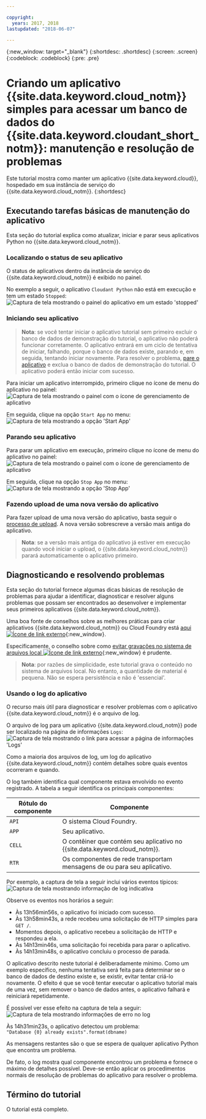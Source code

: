 ```yaml
---

copyright:
  years: 2017, 2018
lastupdated: "2018-06-07"

---
```


{:new_window: target="_blank"}
{:shortdesc: .shortdesc}
{:screen: .screen}
{:codeblock: .codeblock}
{:pre: .pre}

<!-- Acrolinx: 2017-01-11 -->

# Criando um aplicativo {{site.data.keyword.cloud_notm}} simples para acessar um banco de dados do {{site.data.keyword.cloudant_short_notm}}: manutenção e resolução de problemas

Este tutorial mostra como manter um
aplicativo {{site.data.keyword.cloud}},
hospedado em sua instância de serviço do {{site.data.keyword.cloud_notm}}.
{:shortdesc}

<div id="maintenance"></div>

## Executando tarefas básicas de manutenção do aplicativo

Esta seção do tutorial explica como atualizar,
iniciar
e parar
seus aplicativos Python no {{site.data.keyword.cloud_notm}}.

### Localizando o status de seu aplicativo

O status de aplicativos dentro da
instância de serviço do {{site.data.keyword.cloud_notm}} é exibido no painel.

No exemplo a seguir,
o aplicativo `Cloudant Python` não está em execução
e tem um estado `Stopped`:<br/>
![Captura de tela mostrando o painel do aplicativo em um estado 'stopped'](images/img0037.png)

### Iniciando seu aplicativo

>   **Nota**: se você tentar iniciar o aplicativo tutorial
    sem primeiro excluir o banco de dados de demonstração do tutorial,
o aplicativo não poderá funcionar corretamente.
    O aplicativo entrará em um ciclo de tentativa de iniciar,
falhando, porque o banco de dados existe,
parando e,
em seguida, tentando iniciar novamente.
    Para resolver o problema,
[pare o aplicativo](#stopping-your-application)
e exclua o banco de dados de demonstração do tutorial.
    O aplicativo poderá então iniciar com sucesso.

Para iniciar um aplicativo interrompido,
primeiro clique no ícone de menu do aplicativo no painel:<br/>
![Captura de tela mostrando o painel com o ícone de gerenciamento de aplicativo](images/img0038.png)

Em seguida,
clique na opção `Start App` no menu:<br/>
![Captura de tela mostrando a opção 'Start App'](images/img0039.png)

### Parando seu aplicativo

Para parar um aplicativo em execução,
primeiro clique no ícone de menu do aplicativo no painel:<br/>
![Captura de tela mostrando o painel com o ícone de gerenciamento de aplicativo](images/img0040.png)

Em seguida,
clique na opção `Stop App` no menu:<br/>
![Captura de tela mostrando a opção 'Stop App'](images/img0041.png)

<div id="troubleshooting"></div>

### Fazendo upload de uma nova versão do aplicativo

Para fazer upload de uma nova versão do aplicativo,
basta seguir o [processo de upload](create_bmxapp_upload.html).
A nova versão sobrescreve a versão mais antiga do aplicativo.

>   **Nota**: se a versão mais antiga do aplicativo já estiver em execução quando você iniciar o upload,
    o {{site.data.keyword.cloud_notm}} parará automaticamente o aplicativo primeiro.

## Diagnosticando e resolvendo problemas

Esta seção do tutorial fornece algumas dicas básicas de resolução de problemas para ajudar
a identificar,
diagnosticar
e resolver alguns problemas que possam ser encontrados ao desenvolver e implementar
seus primeiros aplicativos {{site.data.keyword.cloud_notm}}.

Uma boa fonte de conselhos sobre as melhores práticas para criar aplicativos {{site.data.keyword.cloud_notm}} ou
Cloud Foundry está
[aqui ![Ícone de link externo](../images/launch-glyph.svg "Ícone de link externo")](https://docs.cloudfoundry.org/devguide/deploy-apps/prepare-to-deploy.html){:new_window}.

Especificamente,
o conselho sobre como
[evitar gravações no sistema de arquivos local ![Ícone de link externo](../images/launch-glyph.svg "Ícone de link externo")](https://docs.cloudfoundry.org/devguide/deploy-apps/prepare-to-deploy.html#filesystem){:new_window}
é prudente.

>   **Nota**: por razões de simplicidade,
    este tutorial grava o conteúdo no sistema de arquivos local.
    No entanto,
a quantidade de material é pequena.
    Não se espera persistência
e não é 'essencial'.

### Usando o log do aplicativo

O recurso mais útil para diagnosticar e resolver problemas com o
aplicativo {{site.data.keyword.cloud_notm}} é o arquivo de log.

O arquivo de log para um aplicativo {{site.data.keyword.cloud_notm}} pode ser localizado na página de informações `Logs`:<br/>
![Captura de tela mostrando o link para acessar a página de informações 'Logs'](images/img0042.png)

Como a maioria dos arquivos de log,
um log do aplicativo {{site.data.keyword.cloud_notm}} contém detalhes sobre quais eventos ocorreram
e quando.

O log também identifica qual componente estava envolvido no evento registrado.
A tabela a seguir identifica os principais componentes:

Rótulo do componente | Componente
----------------|----------
`API`           | O sistema Cloud Foundry.
`APP`           | Seu aplicativo.
`CELL`          | O contêiner que contém seu aplicativo no {{site.data.keyword.cloud_notm}}.
`RTR`           | Os componentes de rede transportam mensagens de ou para seu aplicativo.

Por exemplo,
a captura de tela a seguir inclui vários eventos típicos:<br/>
![Captura de tela mostrando informação de log indicativa](images/img0043.png)

Observe os eventos nos horários a seguir:

-   Às 13h56min56s, o aplicativo foi iniciado com sucesso.
-   Às 13h58min43s, a rede recebeu uma solicitação de HTTP simples para `GET /`.
-   Momentos depois, o aplicativo recebeu a solicitação de HTTP e respondeu a ela.
-   Às 14h13min46s, uma solicitação foi recebida para parar o aplicativo.
-   Às 14h13min48s, o aplicativo concluiu o processo de parada.

O aplicativo descrito neste tutorial é deliberadamente mínimo.
Como um exemplo específico,
nenhuma tentativa será feita para determinar se o banco de dados de destino existe
e,
se existir,
evitar tentar criá-lo novamente.
O efeito é que se você tentar executar o aplicativo tutorial mais de uma vez,
sem remover o banco de dados antes,
o aplicativo falhará e reiniciará repetidamente.

É possível ver esse efeito na captura de tela a seguir:<br/>
![Captura de tela mostrando informações de erro no log](images/img0044.png)

Às 14h31min23s,
o aplicativo detectou um problema:<br/>
`"Database {0} already exists".format(dbname)`

As mensagens restantes são o que se espera de qualquer aplicativo Python que encontra um problema.

De fato,
o log mostra qual componente encontrou um problema
e fornece o máximo de detalhes possível.
Deve-se então aplicar os procedimentos normais de resolução de problemas do aplicativo para resolver o problema.

## Término do tutorial

O tutorial está completo.
